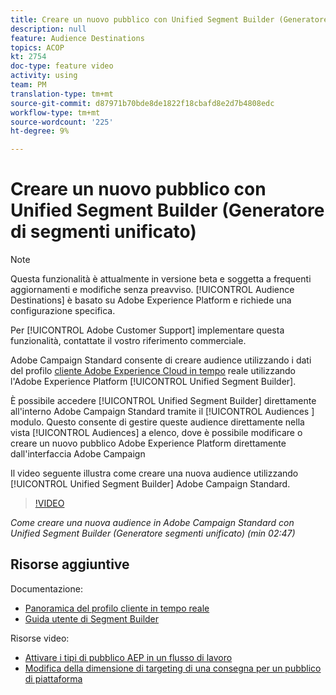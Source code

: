 ```yaml
---
title: Creare un nuovo pubblico con Unified Segment Builder (Generatore di segmenti unificato)
description: null
feature: Audience Destinations
topics: ACOP
kt: 2754
doc-type: feature video
activity: using
team: PM
translation-type: tm+mt
source-git-commit: d87971b70bde8de1822f18cbafd8e2d7b4808edc
workflow-type: tm+mt
source-wordcount: '225'
ht-degree: 9%

---
```



# Creare un nuovo pubblico con Unified Segment Builder (Generatore di segmenti unificato)

>[!NOTE]
>
>Questa funzionalità è attualmente in versione beta e soggetta a frequenti aggiornamenti e modifiche senza preavviso. [!UICONTROL Audience Destinations] è basato su Adobe Experience Platform e richiede una configurazione specifica.
>
>Per [!UICONTROL Adobe Customer Support] implementare questa funzionalità, contattate il vostro riferimento commerciale.

 Adobe Campaign Standard consente di creare audience utilizzando i dati del profilo [cliente Adobe Experience Cloud in tempo](https://docs.adobe.com/content/help/en/platform-learn/tutorials/profiles/understanding-the-real-time-customer-profile.html) reale utilizzando l&#39;Adobe Experience Platform [!UICONTROL Unified Segment Builder].

È possibile accedere [!UICONTROL Unified Segment Builder] direttamente all&#39;interno  Adobe Campaign Standard tramite il [!UICONTROL Audiences ] modulo. Questo consente di gestire queste audience direttamente nella vista [!UICONTROL Audiences] a elenco, dove è possibile modificare o creare un nuovo pubblico Adobe Experience Platform direttamente dall&#39;interfaccia  Adobe Campaign

Il video seguente illustra come creare una nuova audience utilizzando [!UICONTROL Unified Segment Builder] Adobe Campaign Standard.

>[!VIDEO](https://video.tv.adobe.com/v/27638?quality=12)

*Come creare una nuova audience in  Adobe Campaign Standard con Unified Segment Builder (Generatore segmenti unificato) (min 02:47)*

## Risorse aggiuntive

Documentazione:

* [Panoramica del profilo cliente in tempo reale](https://www.adobe.io/apis/experienceplatform/home/profile-identity-segmentation/profile-identity-segmentation-services.html#!api-specification/markdown/narrative/technical_overview/unified_profile_architectural_overview/unified_profile_architectural_overview.md)
* [Guida utente di Segment Builder](https://www.adobe.io/apis/experienceplatform/home/profile-identity-segmentation/profile-identity-segmentation-services.html#!api-specification/markdown/narrative/technical_overview/segmentation/segment-builder-guide.md)

Risorse video:

* [Attivare i tipi di pubblico AEP in un flusso di lavoro](/help/profiles-and-audiences/audience-destinations/activating-aep-audiences.md)
* [Modifica della dimensione di targeting di una consegna per un pubblico di piattaforma](/help/profiles-and-audiences/audience-destinations/changing-targeting-dimension.md)
